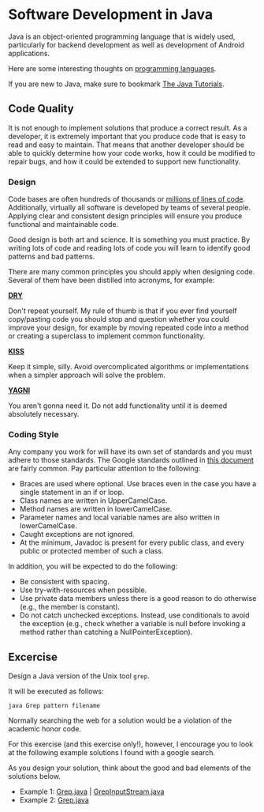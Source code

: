 Software Development in Java
============================

Java is an object-oriented programming language that is widely used, particularly for backend development as well as development of Android applications.

Here are some interesting thoughts on [programming languages](https://www.sitepoint.com/whats-the-best-programming-language-to-learn-in-2017/).

If you are new to Java, make sure to bookmark [The Java Tutorials](https://docs.oracle.com/javase/tutorial/).

## Code Quality

It is not enough to implement solutions that produce a correct result. As a developer, it is extremely important that you produce code that is easy to read and easy to maintain. That means that another developer should be able to quickly determine how your code works, how it could be modified to repair bugs, and how it could be extended to support new functionality. 

### Design

Code bases are often hundreds of thousands or [millions of lines of code](http://www.informationisbeautiful.net/visualizations/million-lines-of-code/). Additionally, virtually all software is developed by teams of several people. Applying clear and consistent design principles will ensure you produce functional and maintainable code.

Good design is both art and science. It is something you must practice. By writing lots of code and reading lots of code you will learn to identify good patterns and bad patterns. 

There are many common principles you should apply when designing code. Several of them have been distilled into acronyms, for example:

[**DRY**](https://en.wikipedia.org/wiki/Don%27t_repeat_yourself)

Don't repeat yourself. My rule of thumb is that if you ever find yourself copy/pasting code you should stop and question whether you could improve your design, for example by moving repeated code into a method or creating a superclass to implement common functionality.

[**KISS**](https://en.wikipedia.org/wiki/KISS_principle)

Keep it simple, silly. Avoid overcomplicated algorithms or implementations when a simpler approach will solve the problem.

[**YAGNI**](https://en.wikipedia.org/wiki/You_aren%27t_gonna_need_it)

You aren't gonna need it. Do not add functionality until it is deemed absolutely necessary.

### Coding Style

Any company you work for will have its own set of standards and you must adhere to those standards. The Google standards outlined in [this document](http://google.github.io/styleguide/javaguide.html) are fairly common. Pay particular attention to the following:

- Braces are used where optional. Use braces even in the case you have a single statement in an if or loop.
- Class names are written in UpperCamelCase.
- Method names are written in lowerCamelCase.
- Parameter names and local variable names are also written in lowerCamelCase.
- Caught exceptions are not ignored.
- At the minimum, Javadoc is present for every public class, and every public or protected member of such a class.

In addition, you will be expected to do the following:

- Be consistent with spacing. 
- Use try-with-resources when possible. 
- Use private data members unless there is a good reason to do otherwise (e.g., the member is constant).
- Do not catch unchecked exceptions. Instead, use conditionals to avoid the exception (e.g., check whether a variable is null before invoking a method rather than catching a NullPointerException).

## Excercise

Design a Java version of the Unix tool `grep`. 

It will be executed as follows:

```
java Grep pattern filename
```

Normally searching the web for a solution would be a violation of the academic honor code.

For this exercise (and this exercise only!), however, I encourage you to look at the following example solutions I found with a google search.

As you design your solution, think about the good and bad elements of the solutions below.

- Example 1: [Grep.java](http://examples.oreilly.com/9781565921832/section6/Grep.java) | [GrepInputStream.java](http://examples.oreilly.com/9781565921832/section6/GrepInputStream.java)
- Example 2: [Grep.java](https://docs.oracle.com/javase/8/docs/technotes/guides/io/example/Grep.java)




 



